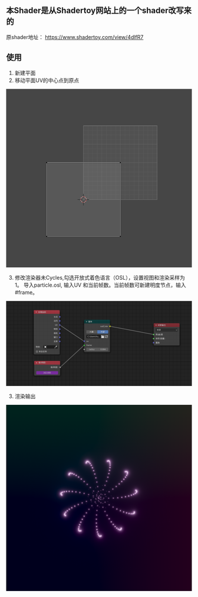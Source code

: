 ## 本Shader是从Shadertoy网站上的一个shader改写来的
原shader地址： https://www.shadertoy.com/view/4dlfR7

## 使用
1. 新建平面
2. 移动平面UV的中心点到原点

![avatar](./UV.png)

3. 修改渲染器未Cycles,勾选开放式着色语言（OSL），设置视图和渲染采样为1。 导入particle.osl, 输入UV 和当前帧数。当前帧数可新建明度节点，输入#frame。

![avatar](./Shading.png)

3. 渲染输出

![avatar](./out.png)
